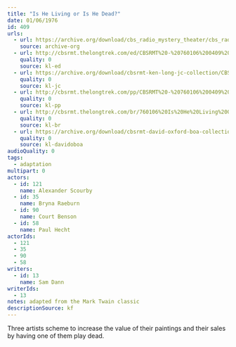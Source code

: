 ```yaml
---
title: "Is He Living or Is He Dead?"
date: 01/06/1976
id: 409
urls: 
  - url: https://archive.org/download/cbs_radio_mystery_theater/cbs_radio_mystery_theater-0401-0450.zip/cbs_radio_mystery_theater-0401-0450%2Fcbsrmt_0409_is_he_living_or_is_he_dead.mp3
    source: archive-org
  - url: http://cbsrmt.thelongtrek.com/ed/CBSRMT%20-%20760106%200409%20Is%20He%20Living%20Or%20Is%20He%20Dead_ed.mp3
    quality: 0
    source: kl-ed
  - url: https://archive.org/download/cbsrmt-ken-long-jc-collection/CBSRMT - 760106 0409 Is He Living Or Is He Dead vbr na_jc.mp3
    quality: 0
    source: kl-jc
  - url: http://cbsrmt.thelongtrek.com/pp/CBSRMT%20-%20760106%200409%20Is%20He%20Living%20or%20Is%20He%20Dead_pp.mp3
    quality: 0
    source: kl-pp
  - url: http://cbsrmt.thelongtrek.com/br/760106%20Is%20He%20Living%20Or%20Is%20He%20Dead-WOR.mp3
    quality: 0
    source: kl-br
  - url: https://archive.org/download/cbsrmt-david-oxford-boa-collection/CBSRMT-760106-0409-Is-He-Living-or-Is-He-Dead-(128-44)_KIXI-{BoA}.mp3
    quality: 0
    source: kl-davidoboa
audioQuality: 0
tags: 
  - adaptation
multipart: 0
actors:  
  - id: 121
    name: Alexander Scourby  
  - id: 35
    name: Bryna Raeburn  
  - id: 90
    name: Court Benson  
  - id: 58
    name: Paul Hecht
actorIds:  
  - 121  
  - 35  
  - 90  
  - 58
writers:  
  - id: 13
    name: Sam Dann
writerIds:  
  - 13
notes: adapted from the Mark Twain classic
descriptionSource: kf
---
```

Three artists scheme to increase the value of their paintings and their sales by having one of them play dead.